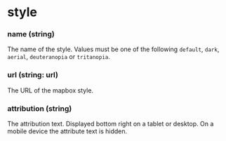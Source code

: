 # style

### name (**string**)

The name of the style. Values must be one of the following `default`, `dark`, `aerial`, `deuteranopia` or `tritanopia`.

### url (**string: url**)

The URL of the mapbox style.

### attribution (**string**)

The attribution text. Displayed bottom right on a tablet or desktop. On a mobile device the attribute text is hidden.

